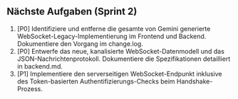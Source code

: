 ## Nächste Aufgaben (Sprint 2)
1. [P0] Identifiziere und entferne die gesamte von Gemini generierte WebSocket-Legacy-Implementierung im Frontend und Backend. Dokumentiere den Vorgang im change.log.
2. [P0] Entwerfe das neue, kanalisierte WebSocket-Datenmodell und das JSON-Nachrichtenprotokoll. Dokumentiere die Spezifikationen detailliert in backend.md.
3. [P1] Implementiere den serverseitigen WebSocket-Endpunkt inklusive des Token-basierten Authentifizierungs-Checks beim Handshake-Prozess.
